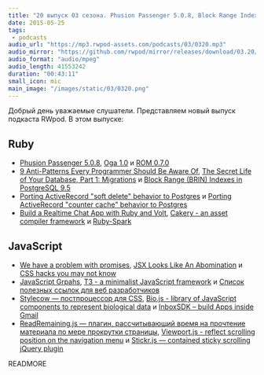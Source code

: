 ```yaml
---
title: "20 выпуск 03 сезона. Phusion Passenger 5.0.8, Block Range Indexes in PostgreSQL, Cakery, T3, Stylecow, Bio.js и прочее"
date: 2015-05-25
tags:
 - podcasts
audio_url: "https://mp3.rwpod-assets.com/podcasts/03/0320.mp3"
audio_mirror: "https://github.com/rwpod/mirror/releases/download/03.20/0320.mp3"
audio_format: "audio/mpeg"
audio_length: 41553242
duration: "00:43:11"
small_icon: mic
main_image: "/images/static/03/0320.png"
---
```


Добрый день уважаемые слушатели. Представляем новый выпуск подкаста RWpod. В этом выпуске:

## Ruby

 - [Phusion Passenger 5.0.8](https://blog.phusion.nl/2015/05/20/phusion-passenger-5-0-8-new-debian-packages-red-hat-packages-bug-fixes/), [Oga 1.0](http://yorickpeterse.com/articles/oga-1-0-released/) и [ROM 0.7.0](http://rom-rb.org/blog/2015/05/18/rom-0-7-0-released/)
 - [9 Anti-Patterns Every Programmer Should Be Aware Of](http://sahandsaba.com/nine-anti-patterns-every-programmer-should-be-aware-of-with-examples.html), [The Secret Life of Your Database, Part 1: Migrations](http://vaidehijoshi.github.io/blog/2015/05/19/the-secret-life-of-your-database-part-1-migrations/) и [Block Range (BRIN) Indexes in PostgreSQL 9.5](http://pythonsweetness.tumblr.com/post/119568339102/block-range-brin-indexes-in-postgresql-9-5)
 - [Porting ActiveRecord "soft delete" behavior to Postgres](http://shuber.io/porting-activerecord-soft-delete-behavior-to-postgres/) и [Porting ActiveRecord "counter cache" behavior to Postgres](http://shuber.io/porting-activerecord-counter-cache-behavior-to-postgres/)
 - [Build a Realtime Chat App with Ruby and Volt](http://datamelon.io/blog/2015/building-a-chat-app-in-volt.html), [Cakery - an asset compiler framework](https://github.com/sotownsend/cakery) и [Ruby-Spark](http://ondra-m.github.io/ruby-spark/)

## JavaScript

 - [We have a problem with promises](http://pouchdb.com/2015/05/18/we-have-a-problem-with-promises.html), [JSX Looks Like An Abomination](https://medium.com/javascript-scene/jsx-looks-like-an-abomination-1c1ec351a918) и [CSS hacks you may not know](http://vilcins.lv/blog/2015/CSS-hacks-you-may-not-know/)
 - [JavaScript Grpahs](http://www.jsgraphs.com/), [T3 - a minimalist JavaScript framework](http://t3js.org/) и [Список полезных ссылок для веб разработчиков](http://wwwhere.io/)
 - [Stylecow — постпроцессор для CSS](http://stylecow.github.io/), [Bio.js - library of JavaScript components to represent biological data](http://biojs.net/) и [InboxSDK – build Apps inside Gmail](https://www.inboxsdk.com/)
 - [ReadRemaining.js — плагин, рассчитывающий время на прочтение материала по мере прокрутки страницы](http://aerolab.github.io/readremaining.js/), [Viewport.js - reflect scrolling position on the navigation menu](http://asvd.github.io/viewport/) и [Stickr.js — contained sticky scrolling jQuery plugin](http://banago.github.io/Stickr.js/)

READMORE


